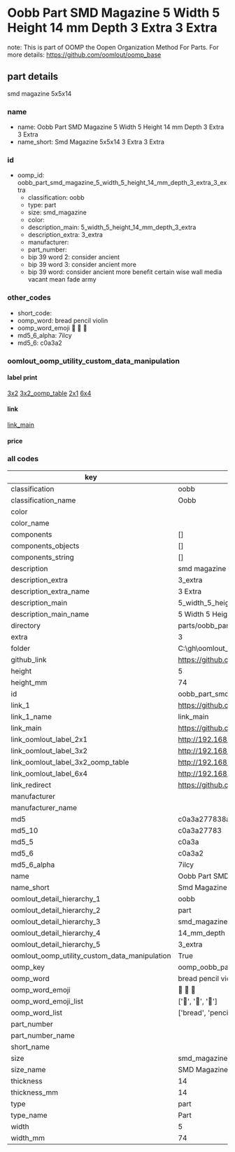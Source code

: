 # Oobb Part SMD Magazine 5 Width 5 Height 14 mm Depth 3 Extra 3 Extra  

note: This is part of OOMP the Oopen Organization Method For Parts. For more details: https://github.com/oomlout/oomp_base

##  part details
  



smd magazine 5x5x14



### name
* name: Oobb Part SMD Magazine 5 Width 5 Height 14 mm Depth 3 Extra 3 Extra
* name_short: Smd Magazine 5x5x14 3 Extra 3 Extra
### id
* oomp_id: oobb_part_smd_magazine_5_width_5_height_14_mm_depth_3_extra_3_extra
  * classification: oobb
  * type: part
  * size: smd_magazine
  * color: 
  * description_main: 5_width_5_height_14_mm_depth_3_extra
  * description_extra: 3_extra
  * manufacturer: 
  * part_number: 
  * bip 39 word 2: consider ancient
  * bip 39 word 3: consider ancient more
  * bip 39 word: consider ancient more benefit certain wise wall media vacant mean fade army

### other_codes
* short_code: 
* oomp_word: bread pencil violin
* oomp_word_emoji :bread: :pencil: :violin:
* md5_6_alpha: 7ilcy
* md5_6: c0a3a2






### oomlout_oomp_utility_custom_data_manipulation
#### label print
[3x2](http://192.168.1.245:1112/?label=oomp%207ilcy)
[3x2_oomp_table](http://192.168.1.108:1112/?label=oomp%207ilcy)
[2x1](http://192.168.1.242:1112/?label=oomp%207ilcy)
[6x4](http://192.168.1.55:1112/?label=oomp%207ilcy)    

#### link

[link_main](https://github.com/oomlout/oomlout_oobb_version_4_generated_parts/tree/main/navigation_oomp/oobb/part/smd_magazine/5_width_5_height_14_mm_depth_3_extra/3_extra/part)                              

#### price







### all codes 
| key | value |  
| --- | --- |  
| classification | oobb |  
| classification_name | Oobb |  
| color |  |  
| color_name |  |  
| components | [] |  
| components_objects | [] |  
| components_string | [] |  
| description | smd magazine 5x5x14 |  
| description_extra | 3_extra |  
| description_extra_name | 3 Extra |  
| description_main | 5_width_5_height_14_mm_depth_3_extra |  
| description_main_name | 5 Width 5 Height 14 mm Depth 3 Extra |  
| directory | parts/oobb_part_smd_magazine_5_width_5_height_14_mm_depth_3_extra_3_extra |  
| extra | 3 |  
| folder | C:\gh\oomlout_oobb_version_4_generated_parts\parts\oobb_part_smd_magazine_5_width_5_height_14_mm_depth_3_extra_3_extra |  
| github_link | https://github.com/oomlout/oomlout_oomp_part_src/tree/main/parts/oobb_part_smd_magazine_5_width_5_height_14_mm_depth_3_extra_3_extra |  
| height | 5 |  
| height_mm | 74 |  
| id | oobb_part_smd_magazine_5_width_5_height_14_mm_depth_3_extra_3_extra |  
| link_1 | https://github.com/oomlout/oomlout_oobb_version_4_generated_parts/tree/main/navigation_oomp/oobb/part/smd_magazine/5_width_5_height_14_mm_depth_3_extra/3_extra/part |  
| link_1_name | link_main |  
| link_main | https://github.com/oomlout/oomlout_oobb_version_4_generated_parts/tree/main/navigation_oomp/oobb/part/smd_magazine/5_width_5_height_14_mm_depth_3_extra/3_extra/part |  
| link_oomlout_label_2x1 | http://192.168.1.242:1112/?label=oomp%207ilcy |  
| link_oomlout_label_3x2 | http://192.168.1.245:1112/?label=oomp%207ilcy |  
| link_oomlout_label_3x2_oomp_table | http://192.168.1.108:1112/?label=oomp%207ilcy |  
| link_oomlout_label_6x4 | http://192.168.1.55:1112/?label=oomp%207ilcy |  
| link_redirect | https://github.com/oomlout/oomlout_oobb_version_4_generated_parts/tree/main/parts/oobb_smd_magazine_05_05_14_nm_12_mm_tape_width_3_mm_tape_thickness_ex_3 |  
| manufacturer |  |  
| manufacturer_name |  |  
| md5 | c0a3a277838a7ed7f192d1531f82217a |  
| md5_10 | c0a3a27783 |  
| md5_5 | c0a3a |  
| md5_6 | c0a3a2 |  
| md5_6_alpha | 7ilcy |  
| name | Oobb Part SMD Magazine 5 Width 5 Height 14 mm Depth 3 Extra 3 Extra |  
| name_short | Smd Magazine 5x5x14 3 Extra 3 Extra |  
| oomlout_detail_hierarchy_1 | oobb |  
| oomlout_detail_hierarchy_2 | part |  
| oomlout_detail_hierarchy_3 | smd_magazine |  
| oomlout_detail_hierarchy_4 | 14_mm_depth |  
| oomlout_detail_hierarchy_5 | 3_extra |  
| oomlout_oomp_utility_custom_data_manipulation | True |  
| oomp_key | oomp_oobb_part_smd_magazine_5_width_5_height_14_mm_depth_3_extra_3_extra |  
| oomp_word | bread pencil violin |  
| oomp_word_emoji | :bread: :pencil: :violin: |  
| oomp_word_emoji_list | [':bread:', ':pencil:', ':violin:'] |  
| oomp_word_list | ['bread', 'pencil', 'violin'] |  
| part_number |  |  
| part_number_name |  |  
| short_name |  |  
| size | smd_magazine |  
| size_name | SMD Magazine |  
| thickness | 14 |  
| thickness_mm | 14 |  
| type | part |  
| type_name | Part |  
| width | 5 |  
| width_mm | 74 |  
